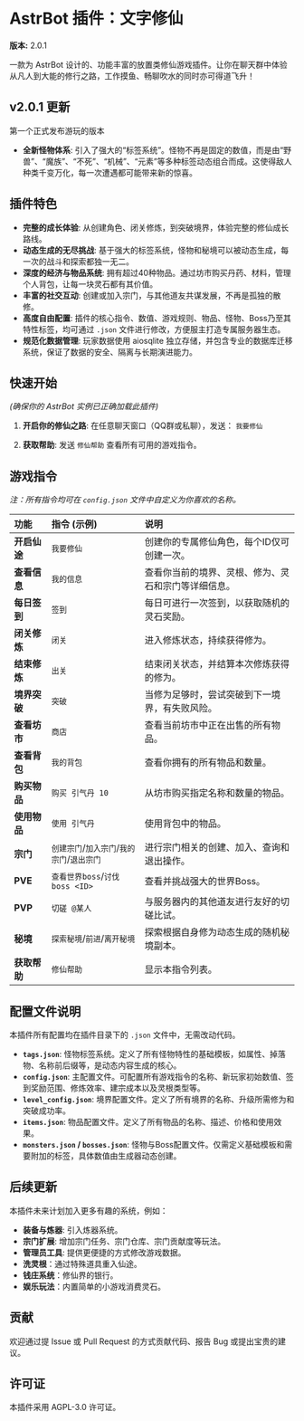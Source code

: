 # AstrBot 插件：文字修仙

**版本:** 2.0.1

一款为 AstrBot 设计的、功能丰富的放置类修仙游戏插件。让你在聊天群中体验从凡人到大能的修行之路，工作摸鱼、畅聊吹水的同时亦可得道飞升！

## v2.0.1 更新

第一个正式发布游玩的版本

* **全新怪物体系**: 引入了强大的“标签系统”。怪物不再是固定的数值，而是由“野兽”、“魔族”、“不死”、“机械”、“元素”等多种标签动态组合而成。这使得敌人种类千变万化，每一次遭遇都可能带来新的惊喜。

## 插件特色

* **完整的成长体验**: 从创建角色、闭关修炼，到突破境界，体验完整的修仙成长路线。
* **动态生成的无尽挑战**: 基于强大的标签系统，怪物和秘境可以被动态生成，每一次的战斗和探索都独一无二。
* **深度的经济与物品系统**: 拥有超过40种物品。通过坊市购买丹药、材料，管理个人背包，让每一块灵石都有其价值。
* **丰富的社交互动**: 创建或加入宗门，与其他道友共谋发展，不再是孤独的散修。
* **高度自由配置**: 插件的核心指令、数值、游戏规则、物品、怪物、Boss乃至其特性标签，均可通过 `.json` 文件进行修改，方便服主打造专属服务器生态。
* **规范化数据管理**: 玩家数据使用 aiosqlite 独立存储，并包含专业的数据库迁移系统，保证了数据的安全、隔离与长期演进能力。

## 快速开始

*(确保你的 AstrBot 实例已正确加载此插件)*

1. **开启你的修仙之路**: 在任意聊天窗口（QQ群或私聊），发送：
    `我要修仙`

2. **获取帮助**:
    发送 `修仙帮助` 查看所有可用的游戏指令。

## 游戏指令

*注：所有指令均可在 `config.json` 文件中自定义为你喜欢的名称。*

| 功能 | 指令 (示例) | 说明 |
| :--- | :--- | :--- |
| **开启仙途** | `我要修仙` | 创建你的专属修仙角色，每个ID仅可创建一次。 |
| **查看信息** | `我的信息` | 查看你当前的境界、灵根、修为、灵石和宗门等详细信息。 |
| **每日签到** | `签到` | 每日可进行一次签到，以获取随机的灵石奖励。 |
| **闭关修炼** | `闭关` | 进入修炼状态，持续获得修为。 |
| **结束修炼** | `出关` | 结束闭关状态，并结算本次修炼获得的修为。 |
| **境界突破** | `突破` | 当修为足够时，尝试突破到下一境界，有失败风险。 |
| **查看坊市** | `商店` | 查看当前坊市中正在出售的所有物品。 |
| **查看背包** | `我的背包` | 查看你拥有的所有物品和数量。 |
| **购买物品** | `购买 引气丹 10` | 从坊市购买指定名称和数量的物品。 |
| **使用物品** | `使用 引气丹` | 使用背包中的物品。 |
| **宗门** | `创建宗门`/`加入宗门`/`我的宗门`/`退出宗门` | 进行宗门相关的创建、加入、查询和退出操作。 |
| **PVE** | `查看世界boss`/`讨伐boss <ID>` | 查看并挑战强大的世界Boss。 |
| **PVP** | `切磋 @某人` | 与服务器内的其他道友进行友好的切磋比试。 |
| **秘境** | `探索秘境`/`前进`/`离开秘境` | 探索根据自身修为动态生成的随机秘境副本。 |
| **获取帮助** | `修仙帮助` | 显示本指令列表。 |

## 配置文件说明

本插件所有配置均在插件目录下的 `.json` 文件中，无需改动代码。

* **`tags.json`**: 怪物标签系统。定义了所有怪物特性的基础模板，如属性、掉落物、名称前后缀等，是动态内容生成的核心。
* **`config.json`**: 主配置文件。可配置所有游戏指令的名称、新玩家初始数值、签到奖励范围、修炼效率、建宗成本以及灵根类型等。
* **`level_config.json`**: 境界配置文件。定义了所有境界的名称、升级所需修为和突破成功率。
* **`items.json`**: 物品配置文件。定义了所有物品的名称、描述、价格和使用效果。
* **`monsters.json` / `bosses.json`**: 怪物与Boss配置文件。仅需定义基础模板和需要附加的标签，具体数值由生成器动态创建。

## 后续更新

本插件未来计划加入更多有趣的系统，例如：

* **装备与炼器**: 引入炼器系统。
* **宗门扩展**: 增加宗门任务、宗门仓库、宗门贡献度等玩法。
* **管理员工具**: 提供更便捷的方式修改游戏数据。
* **洗灵根**：通过特殊道具重入仙途。
* **钱庄系统**：修仙界的银行。
* **娱乐玩法**：内置简单的小游戏消费灵石。

## 贡献

欢迎通过提 Issue 或 Pull Request 的方式贡献代码、报告 Bug 或提出宝贵的建议。

## 许可证

本插件采用 AGPL-3.0 许可证。
